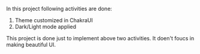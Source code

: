 In this project following activities are done:

1. Theme customized in ChakraUI
2. Dark/Light mode applied

This project is done just to implement above two activities. It doen't foucs in making beautiful UI.